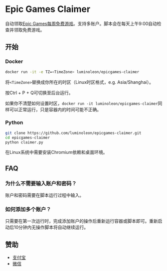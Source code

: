 # Epic Games Claimer

自动领取[Epic Games每周免费游戏](https://www.epicgames.com/store/free-games)。支持多账户。脚本会在每天上午9:00自动检查并领取免费游戏。

## 开始

### Docker

``` bash
docker run -it -e TZ=<TimeZone> luminoleon/epicgames-claimer
```

将`<TimeZone>`替换成你所在的时区（Linux时区格式，e.g. Asia/Shanghai）。

按Ctrl + P + Q可切换至后台运行。

如果你不清楚如何设置时区，`docker run -it luminoleon/epicgames-claimer`同样可以正常运行，只是容器内的时间可能不正确。

### Python

``` bash
git clone https://github.com/luminoleon/epicgames-claimer.git
cd epicgames-claimer
python claimer.py
```

在Linux系统中需要安装Chromium依赖和桌面环境。

## FAQ

### 为什么不需要输入账户和密码？

账户和密码需要在脚本运行过程中输入。

### 如何添加多个账户？

只需要在第一次运行时，完成添加账户的操作后重新运行容器或脚本即可。重新启动后10分钟内无操作脚本将自动继续运行。

## 赞助

* [支付宝](Assets/Images/1619099359663.jpg)
* [微信](Assets/Images/1619109082376.png)
